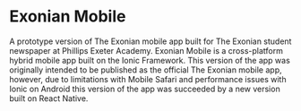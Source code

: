 # Exonian Mobile
A prototype version of The Exonian mobile app built for The Exonian student newspaper at Phillips Exeter Academy. Exonian Mobile is a cross-platform hybrid mobile app built on the Ionic Framework. This version of the app was originally intended to be published as the official The Exonian mobile app, however, due to limitations with Mobile Safari and performance issues with Ionic on Android this version of the app was succeeded by a new version built on React Native.
